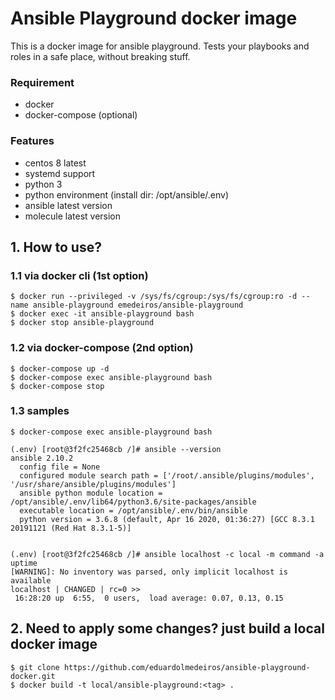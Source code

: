 # Ansible Playground docker image

This is a docker image for ansible playground.
Tests your playbooks and roles in a safe place, without breaking stuff.

### Requirement

* docker
* docker-compose (optional)

### Features

* centos 8 latest
* systemd support
* python 3
* python environment (install dir: /opt/ansible/.env)
* ansible latest version
* molecule latest version

## 1. How to use?

### 1.1 via docker cli (1st option)

```
$ docker run --privileged -v /sys/fs/cgroup:/sys/fs/cgroup:ro -d --name ansible-playground emedeiros/ansible-playground
$ docker exec -it ansible-playground bash
$ docker stop ansible-playground
```

### 1.2 via docker-compose (2nd option)

```
$ docker-compose up -d
$ docker-compose exec ansible-playground bash
$ docker-compose stop
```

### 1.3 samples

```
$ docker-compose exec ansible-playground bash

(.env) [root@3f2fc25468cb /]# ansible --version
ansible 2.10.2
  config file = None
  configured module search path = ['/root/.ansible/plugins/modules', '/usr/share/ansible/plugins/modules']
  ansible python module location = /opt/ansible/.env/lib64/python3.6/site-packages/ansible
  executable location = /opt/ansible/.env/bin/ansible
  python version = 3.6.8 (default, Apr 16 2020, 01:36:27) [GCC 8.3.1 20191121 (Red Hat 8.3.1-5)]


(.env) [root@3f2fc25468cb /]# ansible localhost -c local -m command -a uptime
[WARNING]: No inventory was parsed, only implicit localhost is available
localhost | CHANGED | rc=0 >>
 16:28:20 up  6:55,  0 users,  load average: 0.07, 0.13, 0.15
  ```


## 2. Need to apply some changes? just build a local docker image

```
$ git clone https://github.com/eduardolmedeiros/ansible-playground-docker.git
$ docker build -t local/ansible-playground:<tag> .
```
